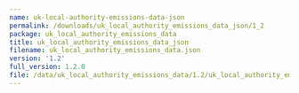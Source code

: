 ```yaml
---
name: uk-local-authority-emissions-data-json
permalink: /downloads/uk_local_authority_emissions_data_json/1_2
package: uk_local_authority_emissions_data
title: uk_local_authority_emissions_data_json
filename: uk_local_authority_emissions_data.json
version: '1.2'
full_version: 1.2.0
file: /data/uk_local_authority_emissions_data/1.2/uk_local_authority_emissions_data.json
---
```

